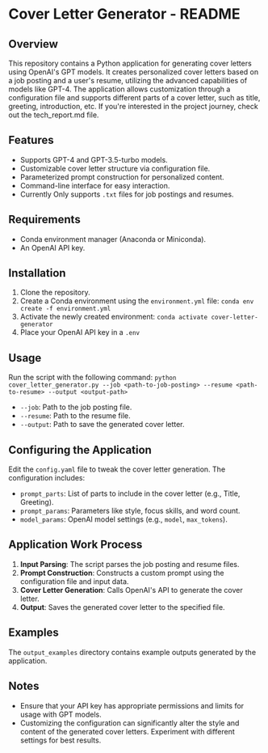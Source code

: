# Cover Letter Generator - README

## Overview
This repository contains a Python application for generating cover letters using OpenAI's GPT models. It creates personalized cover letters based on a job posting and a user's resume, utilizing the advanced capabilities of models like GPT-4. The application allows customization through a configuration file and supports different parts of a cover letter, such as title, greeting, introduction, etc. If you're interested in the project journey, check out the tech_report.md file.

## Features
- Supports GPT-4 and GPT-3.5-turbo models.
- Customizable cover letter structure via configuration file.
- Parameterized prompt construction for personalized content.
- Command-line interface for easy interaction.
- Currently Only supports `.txt` files for job postings and resumes.

## Requirements
- Conda environment manager (Anaconda or Miniconda).
- An OpenAI API key.

## Installation
1. Clone the repository.
2. Create a Conda environment using the `environment.yml` file: `conda env create -f environment.yml`
3. Activate the newly created environment: `conda activate cover-letter-generator`
4. Place your OpenAI API key in a `.env`

## Usage
Run the script with the following command:
`python cover_letter_generator.py --job <path-to-job-posting> --resume <path-to-resume> --output <output-path>`

- `--job`: Path to the job posting file.
- `--resume`: Path to the resume file.
- `--output`: Path to save the generated cover letter.

## Configuring the Application
Edit the `config.yaml` file to tweak the cover letter generation. The configuration includes:
- `prompt_parts`: List of parts to include in the cover letter (e.g., Title, Greeting).
- `prompt_params`: Parameters like style, focus skills, and word count.
- `model_params`: OpenAI model settings (e.g., `model`, `max_tokens`).

## Application Work Process
1. **Input Parsing**: The script parses the job posting and resume files.
2. **Prompt Construction**: Constructs a custom prompt using the configuration file and input data.
3. **Cover Letter Generation**: Calls OpenAI's API to generate the cover letter.
4. **Output**: Saves the generated cover letter to the specified file.

## Examples
The `output_examples` directory contains example outputs generated by the application.

## Notes
- Ensure that your API key has appropriate permissions and limits for usage with GPT models.
- Customizing the configuration can significantly alter the style and content of the generated cover letters. Experiment with different settings for best results.
